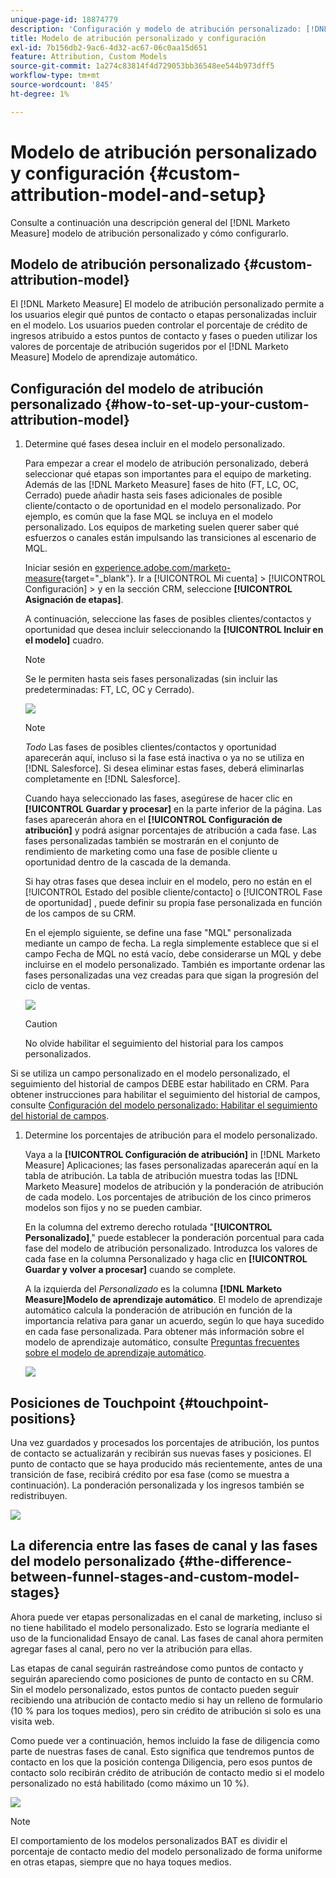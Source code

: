 ```yaml
---
unique-page-id: 18874779
description: 'Configuración y modelo de atribución personalizado: [!DNL Marketo Measure]'
title: Modelo de atribución personalizado y configuración
exl-id: 7b156db2-9ac6-4d32-ac67-06c0aa15d651
feature: Attribution, Custom Models
source-git-commit: 1a274c83814f4d729053bb36548ee544b973dff5
workflow-type: tm+mt
source-wordcount: '845'
ht-degree: 1%

---
```


# Modelo de atribución personalizado y configuración {#custom-attribution-model-and-setup}

Consulte a continuación una descripción general del [!DNL Marketo Measure] modelo de atribución personalizado y cómo configurarlo.

## Modelo de atribución personalizado {#custom-attribution-model}

El [!DNL Marketo Measure] El modelo de atribución personalizado permite a los usuarios elegir qué puntos de contacto o etapas personalizadas incluir en el modelo. Los usuarios pueden controlar el porcentaje de crédito de ingresos atribuido a estos puntos de contacto y fases o pueden utilizar los valores de porcentaje de atribución sugeridos por el [!DNL Marketo Measure] Modelo de aprendizaje automático.

## Configuración del modelo de atribución personalizado {#how-to-set-up-your-custom-attribution-model}

1. Determine qué fases desea incluir en el modelo personalizado.

   Para empezar a crear el modelo de atribución personalizado, deberá seleccionar qué etapas son importantes para el equipo de marketing. Además de las [!DNL Marketo Measure] fases de hito (FT, LC, OC, Cerrado) puede añadir hasta seis fases adicionales de posible cliente/contacto o de oportunidad en el modelo personalizado. Por ejemplo, es común que la fase MQL se incluya en el modelo personalizado. Los equipos de marketing suelen querer saber qué esfuerzos o canales están impulsando las transiciones al escenario de MQL.

   Iniciar sesión en [experience.adobe.com/marketo-measure](https://experience.adobe.com/marketo-measure){target="_blank"}. Ir a [!UICONTROL Mi cuenta] > [!UICONTROL Configuración] > y en la sección CRM, seleccione **[!UICONTROL Asignación de etapas]**.

   A continuación, seleccione las fases de posibles clientes/contactos y oportunidad que desea incluir seleccionando la **[!UICONTROL Incluir en el modelo]** cuadro.

   >[!NOTE]
   >
   >Se le permiten hasta seis fases personalizadas (sin incluir las predeterminadas: FT, LC, OC y Cerrado).

   ![](assets/1-1.png)

   >[!NOTE]
   >
   >_Todo_ Las fases de posibles clientes/contactos y oportunidad aparecerán aquí, incluso si la fase está inactiva o ya no se utiliza en [!DNL Salesforce]. Si desea eliminar estas fases, deberá eliminarlas completamente en [!DNL Salesforce].

   Cuando haya seleccionado las fases, asegúrese de hacer clic en **[!UICONTROL Guardar y procesar]** en la parte inferior de la página. Las fases aparecerán ahora en el **[!UICONTROL Configuración de atribución]** y podrá asignar porcentajes de atribución a cada fase. Las fases personalizadas también se mostrarán en el conjunto de rendimiento de marketing como una fase de posible cliente u oportunidad dentro de la cascada de la demanda.

   Si hay otras fases que desea incluir en el modelo, pero no están en el [!UICONTROL Estado del posible cliente/contacto] o [!UICONTROL Fase de oportunidad] , puede definir su propia fase personalizada en función de los campos de su CRM.

   En el ejemplo siguiente, se define una fase &quot;MQL&quot; personalizada mediante un campo de fecha. La regla simplemente establece que si el campo Fecha de MQL no está vacío, debe considerarse un MQL y debe incluirse en el modelo personalizado. También es importante ordenar las fases personalizadas una vez creadas para que sigan la progresión del ciclo de ventas.

   ![](assets/2-1.png)

   >[!CAUTION]
   >
   >No olvide habilitar el seguimiento del historial para los campos personalizados.

Si se utiliza un campo personalizado en el modelo personalizado, el seguimiento del historial de campos DEBE estar habilitado en CRM. Para obtener instrucciones para habilitar el seguimiento del historial de campos, consulte [Configuración del modelo personalizado: Habilitar el seguimiento del historial de campos](/help/advanced-marketo-measure-features/custom-attribution-models/custom-model-setup-enable-field-history-tracking.md).

1. Determine los porcentajes de atribución para el modelo personalizado.

   Vaya a la **[!UICONTROL Configuración de atribución]** in [!DNL Marketo Measure] Aplicaciones; las fases personalizadas aparecerán aquí en la tabla de atribución. La tabla de atribución muestra todas las [!DNL Marketo Measure] modelos de atribución y la ponderación de atribución de cada modelo. Los porcentajes de atribución de los cinco primeros modelos son fijos y no se pueden cambiar.

   En la columna del extremo derecho rotulada &quot;**[!UICONTROL Personalizado]**,&quot; puede establecer la ponderación porcentual para cada fase del modelo de atribución personalizado. Introduzca los valores de cada fase en la columna Personalizado y haga clic en **[!UICONTROL Guardar y volver a procesar]** cuando se complete.

   A la izquierda del _Personalizado_ es la columna **[!DNL Marketo Measure]Modelo de aprendizaje automático**. El modelo de aprendizaje automático calcula la ponderación de atribución en función de la importancia relativa para ganar un acuerdo, según lo que haya sucedido en cada fase personalizada. Para obtener más información sobre el modelo de aprendizaje automático, consulte [Preguntas frecuentes sobre el modelo de aprendizaje automático](/help/advanced-marketo-measure-features/custom-attribution-models/machine-learning-model-faq.md).

   ![](assets/3.png)

## Posiciones de Touchpoint {#touchpoint-positions}

Una vez guardados y procesados los porcentajes de atribución, los puntos de contacto se actualizarán y recibirán sus nuevas fases y posiciones. El punto de contacto que se haya producido más recientemente, antes de una transición de fase, recibirá crédito por esa fase (como se muestra a continuación). La ponderación personalizada y los ingresos también se redistribuyen.

![](assets/4.png)

## La diferencia entre las fases de canal y las fases del modelo personalizado {#the-difference-between-funnel-stages-and-custom-model-stages}

Ahora puede ver etapas personalizadas en el canal de marketing, incluso si no tiene habilitado el modelo personalizado. Esto se lograría mediante el uso de la funcionalidad Ensayo de canal. Las fases de canal ahora permiten agregar fases al canal, pero no ver la atribución para ellas.

Las etapas de canal seguirán rastreándose como puntos de contacto y seguirán apareciendo como posiciones de punto de contacto en su CRM. Sin el modelo personalizado, estos puntos de contacto pueden seguir recibiendo una atribución de contacto medio si hay un relleno de formulario (10 % para los toques medios), pero sin crédito de atribución si solo es una visita web.

Como puede ver a continuación, hemos incluido la fase de diligencia como parte de nuestras fases de canal. Esto significa que tendremos puntos de contacto en los que la posición contenga Diligencia, pero esos puntos de contacto solo recibirán crédito de atribución de contacto medio si el modelo personalizado no está habilitado (como máximo un 10 %).

![](assets/5.png)

>[!NOTE]
>
>El comportamiento de los modelos personalizados BAT es dividir el porcentaje de contacto medio del modelo personalizado de forma uniforme en otras etapas, siempre que no haya toques medios.
